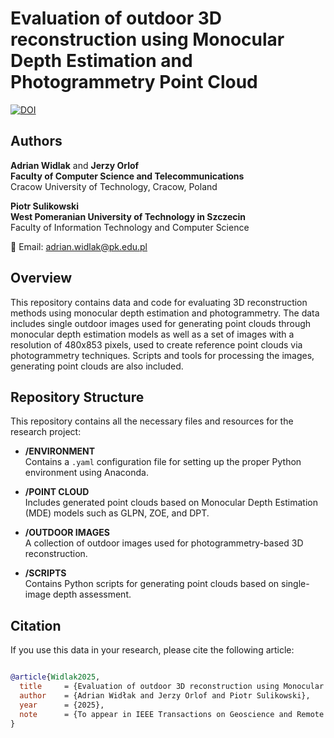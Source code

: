 # Evaluation of outdoor 3D reconstruction using Monocular Depth Estimation and Photogrammetry Point Cloud

[![DOI](https://zenodo.org/badge/851808883.svg)](https://doi.org/10.5281/zenodo.14617926)

<!-- ![Cover Image](cover.png) -->

## Authors

**Adrian Widlak** and **Jerzy Orlof**  
**Faculty of Computer Science and Telecommunications**  
Cracow University of Technology, Cracow, Poland  

**Piotr Sulikowski**  
**West Pomeranian University of Technology in Szczecin**  
Faculty of Information Technology and Computer Science  

📧 Email: [adrian.widlak@pk.edu.pl](mailto:adrian.widlak@pk.edu.pl)


## Overview

This repository contains data and code for evaluating 3D reconstruction methods using monocular depth estimation and photogrammetry. The data includes
single outdoor images used for generating point clouds through monocular depth estimation models as well as a set of images with a resolution of 480x853 pixels, used to create reference point clouds via photogrammetry techniques.
Scripts and tools for processing the images, generating point clouds are also included.

## Repository Structure


This repository contains all the necessary files and resources for the research project:

- **/ENVIRONMENT**  
  Contains a `.yaml` configuration file for setting up the proper Python environment using Anaconda.

- **/POINT CLOUD**  
  Includes generated point clouds based on Monocular Depth Estimation (MDE) models such as GLPN, ZOE, and DPT.

- **/OUTDOOR IMAGES**  
  A collection of outdoor images used for photogrammetry-based 3D reconstruction.

- **/SCRIPTS**  
  Contains Python scripts for generating point clouds based on single-image depth assessment.


## Citation

If you use this data in your research, please cite the following article:

```bibtex

@article{Widlak2025,
  title     = {Evaluation of outdoor 3D reconstruction using Monocular Depth Estimation and Photogrammetry Point Cloud},
  author    = {Adrian Widłak and Jerzy Orlof and Piotr Sulikowski},
  year      = {2025},
  note      = {To appear in IEEE Transactions on Geoscience and Remote Sensing [if applicable]},
}

```